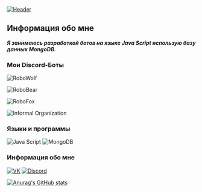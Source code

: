 [![Header](https://github.com/August-Heartless/august-heartless/blob/main/assets/header.png)](https://vk.com/id650463025)

## Информация обо мне
***Я занимаюсь разработкой ботов на языке Java Script использую базу данных MongoDB.***

### Мои Discord-Боты
![RoboWolf](https://img.shields.io/badge/RoboWolf-08088A?style=for-the-badge&logo=appveyor&logoColor=25C5F8)

![RoboBear](https://img.shields.io/badge/RoboBear-04B404?style=for-the-badge&logo=appveyor&logoColor=OOFFFF)

![RoboFox](https://img.shields.io/badge/RoboFox-04B404?style=for-the-badge&logo=appveyor&logoColor=25C5F8)

![Informal Organization](https://img.shields.io/badge/Informal-Organization-04B404?style=for-the-badge&logo=appveyor&logoColor=25C5F8)

### Языки и программы
![Java Script](https://img.shields.io/badge/JavaScript-090909?style=for-the-badge&logo=flutter&logoColor=47C5F8)
![MongoDB](https://img.shields.io/badge/MongoDB-424242?style=for-the-badge&logo=flutter&logoColor=0000ff)

### Информация обо мне
[![VK](https://img.shields.io/badge/Vkontakte-090909?style=for-the-badge&logo=vk&logoColor=4F7DB3)](https://vk.com/id650463025)
[![Discord](https://img.shields.io/badge/Discord-090909?style=for-the-badge&logo=discord&logoColor=4F7DB3)](https://discord.gg/kSvzydcc)

[![Anurag's GitHub stats](https://github-readme-stats.vercel.app/api?username=august-heartless&show_icons=true&theme=cobalt)](https://github.com/anuraghazra/github-readme-stats)
